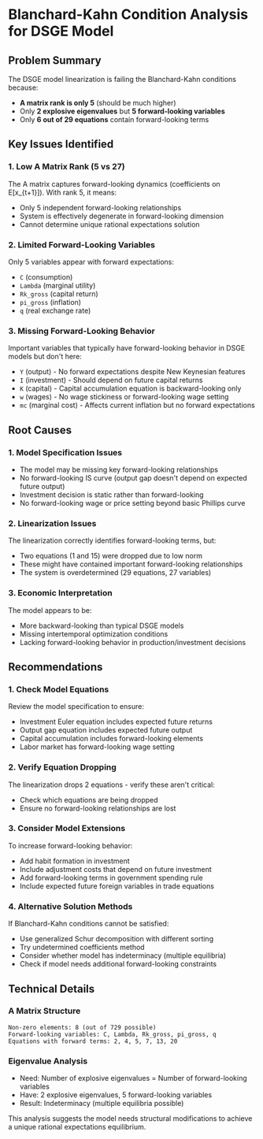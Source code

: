 # Blanchard-Kahn Condition Analysis for DSGE Model

## Problem Summary
The DSGE model linearization is failing the Blanchard-Kahn conditions because:
- **A matrix rank is only 5** (should be much higher)
- Only **2 explosive eigenvalues** but **5 forward-looking variables**
- Only **6 out of 29 equations** contain forward-looking terms

## Key Issues Identified

### 1. Low A Matrix Rank (5 vs 27)
The A matrix captures forward-looking dynamics (coefficients on E[x_{t+1}]). With rank 5, it means:
- Only 5 independent forward-looking relationships
- System is effectively degenerate in forward-looking dimension
- Cannot determine unique rational expectations solution

### 2. Limited Forward-Looking Variables
Only 5 variables appear with forward expectations:
- `C` (consumption)
- `Lambda` (marginal utility)
- `Rk_gross` (capital return)
- `pi_gross` (inflation)
- `q` (real exchange rate)

### 3. Missing Forward-Looking Behavior
Important variables that typically have forward-looking behavior in DSGE models but don't here:
- `Y` (output) - No forward expectations despite New Keynesian features
- `I` (investment) - Should depend on future capital returns
- `K` (capital) - Capital accumulation equation is backward-looking only
- `w` (wages) - No wage stickiness or forward-looking wage setting
- `mc` (marginal cost) - Affects current inflation but no forward expectations

## Root Causes

### 1. Model Specification Issues
- The model may be missing key forward-looking relationships
- No forward-looking IS curve (output gap doesn't depend on expected future output)
- Investment decision is static rather than forward-looking
- No forward-looking wage or price setting beyond basic Phillips curve

### 2. Linearization Issues
The linearization correctly identifies forward-looking terms, but:
- Two equations (1 and 15) were dropped due to low norm
- These might have contained important forward-looking relationships
- The system is overdetermined (29 equations, 27 variables)

### 3. Economic Interpretation
The model appears to be:
- More backward-looking than typical DSGE models
- Missing intertemporal optimization conditions
- Lacking forward-looking behavior in production/investment decisions

## Recommendations

### 1. Check Model Equations
Review the model specification to ensure:
- Investment Euler equation includes expected future returns
- Output gap equation includes expected future output
- Capital accumulation includes forward-looking elements
- Labor market has forward-looking wage setting

### 2. Verify Equation Dropping
The linearization drops 2 equations - verify these aren't critical:
- Check which equations are being dropped
- Ensure no forward-looking relationships are lost

### 3. Consider Model Extensions
To increase forward-looking behavior:
- Add habit formation in investment
- Include adjustment costs that depend on future investment
- Add forward-looking terms in government spending rule
- Include expected future foreign variables in trade equations

### 4. Alternative Solution Methods
If Blanchard-Kahn conditions cannot be satisfied:
- Use generalized Schur decomposition with different sorting
- Try undetermined coefficients method
- Consider whether model has indeterminacy (multiple equilibria)
- Check if model needs additional forward-looking constraints

## Technical Details

### A Matrix Structure
```
Non-zero elements: 8 (out of 729 possible)
Forward-looking variables: C, Lambda, Rk_gross, pi_gross, q
Equations with forward terms: 2, 4, 5, 7, 13, 20
```

### Eigenvalue Analysis
- Need: Number of explosive eigenvalues = Number of forward-looking variables
- Have: 2 explosive eigenvalues, 5 forward-looking variables
- Result: Indeterminacy (multiple equilibria possible)

This analysis suggests the model needs structural modifications to achieve a unique rational expectations equilibrium.